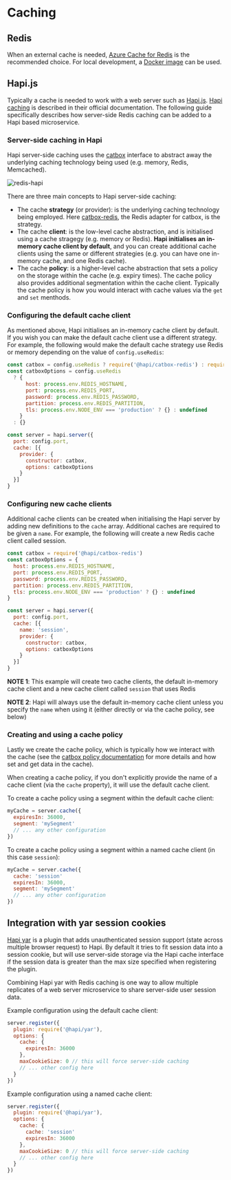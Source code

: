 # Caching

## Redis

When an external cache is needed, [Azure Cache for Redis](https://azure.microsoft.com/en-gb/services/cache/) is the recommended choice.  For local development, a [Docker image](https://hub.docker.com/_/redis) can be used.


## Hapi.js

Typically a cache is needed to work with a web server such as [Hapi.js](https://hapi.dev/).  [Hapi caching](https://hapi.dev/tutorials/caching/) is described in their official documentation. The following guide specifically describes how server-side Redis caching can be added to a Hapi based microservice.

### Server-side caching in Hapi

Hapi server-side caching uses the [catbox](https://hapi.dev/module/catbox/) interface to abstract away the underlying caching technology being used (e.g. memory, Redis, Memcached).

![redis-hapi](redis-hapi.png "redis-hapi")

There are three main concepts to Hapi server-side caching:
* The cache **strategy** (or provider): is the underlying caching technology being employed. Here [catbox-redis](https://github.com/hapijs/catbox-redis), the Redis adapter for catbox, is the strategy.
* The cache **client**: is the low-level cache abstraction, and is initialised using a cache stragegy (e.g. memory or Redis). **Hapi initialises an in-memory cache client by default**, and you can create additional cache clients using the same or different strategies (e.g. you can have one in-memory cache, and one Redis cache).
* The cache **policy**: is a higher-level cache abstraction that sets a policy on the storage within the cache (e.g. expiry times). The cache policy also provides additional segmentation within the cache client. Typically the cache policy is how you would interact with cache values via the `get` and `set` menthods.

### Configuring the default cache client

As mentioned above, Hapi initialises an in-memory cache client by default. If you wish you can make the default cache client use a different strategy. For example, the following would make the default cache strategy use Redis or memory depending on the value of `config.useRedis`:

```javascript
const catbox = config.useRedis ? require('@hapi/catbox-redis') : require('@hapi/catbox-memory')
const catboxOptions = config.useRedis
  ? {
      host: process.env.REDIS_HOSTNAME,
      port: process.env.REDIS_PORT,
      password: process.env.REDIS_PASSWORD,
      partition: process.env.REDIS_PARTITION,
      tls: process.env.NODE_ENV === 'production' ? {} : undefined
    }
  : {}

const server = hapi.server({
  port: config.port,
  cache: [{
    provider: {
      constructor: catbox,
      options: catboxOptions
    }
  }]
}
```

### Configuring new cache clients

Additional cache clients can be created when initialising the Hapi server by adding new definitions to the `cache` array. Additional caches are required to be given a `name`. For example, the following will create a new Redis cache client called session.

```javascript
const catbox = require('@hapi/catbox-redis')
const catboxOptions = {
  host: process.env.REDIS_HOSTNAME,
  port: process.env.REDIS_PORT,
  password: process.env.REDIS_PASSWORD,
  partition: process.env.REDIS_PARTITION,
  tls: process.env.NODE_ENV === 'production' ? {} : undefined
}

const server = hapi.server({
  port: config.port,
  cache: [{
    name: 'session',
    provider: {
      constructor: catbox,
      options: catboxOptions
    }
  }]
}
```

**NOTE 1**: This example will create two cache clients, the default in-memory cache client and a new cache client called `session` that uses Redis

**NOTE 2**: Hapi will always use the default in-memory cache client unless you specify the `name` when using it (either directly or via the cache policy, see below)

### Creating and using a cache policy

Lastly we create the cache policy, which is typically how we interact with the cache (see the [catbox policy documentation](https://hapi.dev/module/catbox/api/?v=11.1.1#policy) for more details and how set and get data in the cache).

When creating a cache policy, if you don't explicitly provide the name of a cache client (via the `cache` property), it will use the default cache client.

To create a cache policy using a segment within the default cache client:

```javascript
myCache = server.cache({
  expiresIn: 36000,
  segment: 'mySegment'
  // ... any other configuration
})
```

To create a cache policy using a segment within a named cache client (in this case `session`):

```javascript
myCache = server.cache({
  cache: 'session'
  expiresIn: 36000,
  segment: 'mySegment'
  // ... any other configuration
})
```

## Integration with yar session cookies

[Hapi yar](https://hapi.dev/module/yar/) is a plugin that adds unauthenticated session support (state across multiple browser request) to Hapi. By default it tries to fit session data into a session cookie, but will use server-side storage via the Hapi cache interface if the session data is greater than the max size specified when registering the plugin.

Combining Hapi yar with Redis caching is one way to allow multiple replicates of a web server microservice to share server-side user session data.

Example configuration using the default cache client:

```javascript
server.register({
  plugin: require('@hapi/yar'),
  options: {
    cache: {
      expiresIn: 36000
    },
    maxCookieSize: 0 // this will force server-side caching
    // ... other config here
  }
})
```

Example configuration using a named cache client:

```javascript
server.register({
  plugin: require('@hapi/yar'),
  options: {
    cache: {
      cache: 'session'
      expiresIn: 36000
    },
    maxCookieSize: 0 // this will force server-side caching
    // ... other config here
  }
})
```
